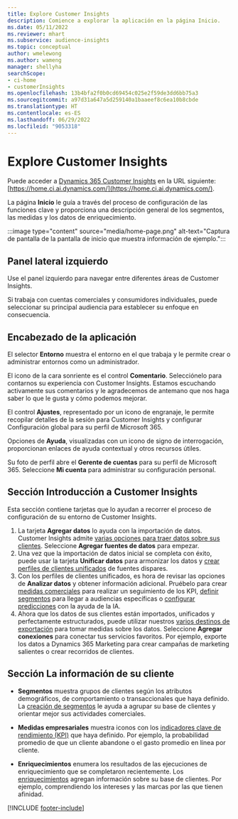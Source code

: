 ```yaml
---
title: Explore Customer Insights
description: Comience a explorar la aplicación en la página Inicio.
ms.date: 05/11/2022
ms.reviewer: mhart
ms.subservice: audience-insights
ms.topic: conceptual
author: wmelewong
ms.author: wameng
manager: shellyha
searchScope:
- ci-home
- customerInsights
ms.openlocfilehash: 13b4bfa2f0b0cd69454c025e2f59de3dd6bb75a3
ms.sourcegitcommit: a97d31a647a5d259140a1baaeef8c6ea10b8cbde
ms.translationtype: HT
ms.contentlocale: es-ES
ms.lasthandoff: 06/29/2022
ms.locfileid: "9053318"
---
```

# <a name="explore-customer-insights"></a>Explore Customer Insights

Puede acceder a [Dynamics 365 Customer Insights](https://home.ci.ai.dynamics.com/) en la URL siguiente: [https://home.ci.ai.dynamics.com/](https://home.ci.ai.dynamics.com/).

La página **Inicio** le guía a través del proceso de configuración de las funciones clave y proporciona una descripción general de los segmentos, las medidas y los datos de enriquecimiento.

:::image type="content" source="media/home-page.png" alt-text="Captura de pantalla de la pantalla de inicio que muestra información de ejemplo.":::

## <a name="left-side-pane"></a>Panel lateral izquierdo

Use el panel izquierdo para navegar entre diferentes áreas de Customer Insights.

Si trabaja con cuentas comerciales y consumidores individuales, puede seleccionar su principal audiencia para establecer su enfoque en consecuencia.

## <a name="application-header"></a>Encabezado de la aplicación

El selector **Entorno** muestra el entorno en el que trabaja y le permite crear o administrar entornos como un administrador.

El icono de la cara sonriente es el control **Comentario**. Selecciónelo para contarnos su experiencia con Customer Insights. Estamos escuchando activamente sus comentarios y le agradecemos de antemano que nos haga saber lo que le gusta y cómo podemos mejorar.

El control **Ajustes**, representado por un icono de engranaje, le permite recopilar detalles de la sesión para Customer Insights y configurar Configuración global para su perfil de Microsoft 365.

Opciones de **Ayuda**, visualizadas con un icono de signo de interrogación, proporcionan enlaces de ayuda contextual y otros recursos útiles.

Su foto de perfil abre el **Gerente de cuentas** para su perfil de Microsoft 365. Seleccione **Mi cuenta** para administrar su configuración personal.

## <a name="getting-started-with-customer-insights-section"></a>Sección Introducción a Customer Insights

Esta sección contiene tarjetas que lo ayudan a recorrer el proceso de configuración de su entorno de Customer Insights.

1. La tarjeta **Agregar datos** lo ayuda con la importación de datos. Customer Insights admite [varias opciones para traer datos sobre sus clientes](data-sources.md). Seleccione **Agregar fuentes de datos** para empezar.
1. Una vez que la importación de datos inicial se completa con éxito, puede usar la tarjeta **Unificar datos** para armonizar los datos y [crear perfiles de clientes unificados](data-unification.md) de fuentes dispares. 
1. Con los perfiles de clientes unificados, es hora de revisar las opciones de **Analizar datos** y obtener información adicional. Pruébelo para crear [medidas comerciales](measures.md) para realizar un seguimiento de los KPI, [definir segmentos](segments.md) para llegar a audiencias específicas o [configurar predicciones](predictions-overview.md) con la ayuda de la IA.
1. Ahora que los datos de sus clientes están importados, unificados y perfectamente estructurados, puede utilizar nuestros [varios destinos de exportación](export-destinations.md) para tomar medidas sobre los datos. Seleccione **Agregar conexiones** para conectar tus servicios favoritos. Por ejemplo, exporte los datos a Dynamics 365 Marketing para crear campañas de marketing salientes o crear recorridos de clientes. 

## <a name="your-customer-insights-section"></a>Sección La información de su cliente

- **Segmentos** muestra grupos de clientes según los atributos demográficos, de comportamiento o transaccionales que haya definido. La [creación de segmentos](segments.md) le ayuda a agrupar su base de clientes y orientar mejor sus actividades comerciales.

- **Medidas empresariales** muestra iconos con los [indicadores clave de rendimiento (KPI)](measures.md) que haya definido. Por ejemplo, la probabilidad promedio de que un cliente abandone o el gasto promedio en línea por cliente.

- **Enriquecimientos** enumera los resultados de las ejecuciones de enriquecimiento que se completaron recientemente. Los [enriquecimientos](enrichment-hub.md) agregan información sobre su base de clientes. Por ejemplo, comprendiendo los intereses y las marcas por las que tienen afinidad.


[!INCLUDE [footer-include](includes/footer-banner.md)]
